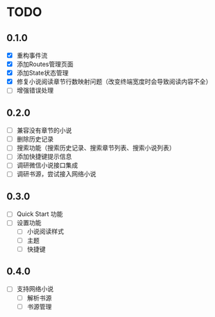 # TODO

## 0.1.0

- [x] 重构事件流
- [x] 添加Routes管理页面
- [x] 添加State状态管理
- [x] 修复小说阅读章节行数映射问题（改变终端宽度时会导致阅读内容不全）
- [ ] 增强错误处理

## 0.2.0

- [ ] 兼容没有章节的小说
- [ ] 删除历史记录
- [ ] 搜索功能（搜索历史记录、搜索章节列表、搜索小说列表）
- [ ] 添加快捷键提示信息
- [ ] 调研微信小说接口集成
- [ ] 调研书源，尝试接入网络小说

## 0.3.0

- [ ] Quick Start 功能
- [ ] 设置功能
  - [ ] 小说阅读样式
  - [ ] 主题
  - [ ] 快捷键

## 0.4.0

- [ ] 支持网络小说
  - [ ] 解析书源
  - [ ] 书源管理
